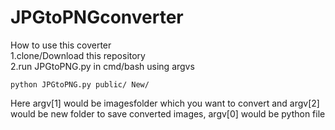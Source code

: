 # JPGtoPNGconverter
How to use this coverter<br/>
1.clone/Download this repository<br/>
2.run JPGtoPNG.py in cmd/bash using argvs <br/>
```
python JPGtoPNG.py public/ New/
```
Here argv[1] would be imagesfolder which you want to convert and argv[2] would be new folder to save converted images,
argv[0] would be python file
